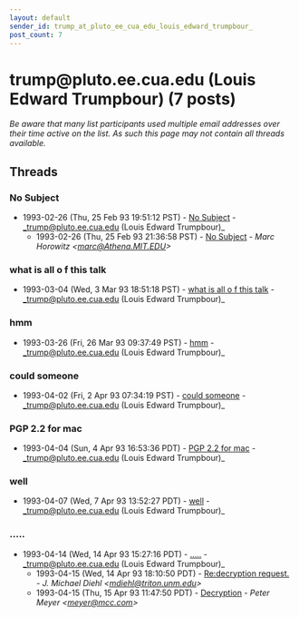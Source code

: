 ```yaml
---
layout: default
sender_id: trump_at_pluto_ee_cua_edu_louis_edward_trumpbour_
post_count: 7
---
```


# trump<span>@</span>pluto.ee.cua.edu (Louis Edward Trumpbour) (7 posts)

_Be aware that many list participants used multiple email addresses over their time active on the list. As such this page may not contain all threads available._

## Threads

### No Subject
+ 1993-02-26 (Thu, 25 Feb 93 19:51:12 PST) - [No Subject](/archive/1993/02/70adc95c101444421875441817ed86660f040766b171353162f3755d2fdb4a66) - _trump@pluto.ee.cua.edu (Louis Edward Trumpbour)_
  + 1993-02-26 (Thu, 25 Feb 93 21:36:58 PST) - [No Subject](/archive/1993/02/ef818cd0a657b9fb0e18c72f98b15b1be2e6feefabf0a1b4f983bca8f95d79f3) - _Marc Horowitz \<marc@Athena.MIT.EDU\>_

### what is all o f this talk
+ 1993-03-04 (Wed, 3 Mar 93 18:51:18 PST) - [what is all o f this talk](/archive/1993/03/08491e1f036d5665e4fda41ea579f885f0d1230b32c9854d9cf9b9d2ff651378) - _trump@pluto.ee.cua.edu (Louis Edward Trumpbour)_

### hmm
+ 1993-03-26 (Fri, 26 Mar 93 09:37:49 PST) - [hmm](/archive/1993/03/ed473f82188603d0b627b5eb6eeb6f0ef532bae35452d4215370989351185a18) - _trump@pluto.ee.cua.edu (Louis Edward Trumpbour)_

### could someone
+ 1993-04-02 (Fri, 2 Apr 93 07:34:19 PST) - [could someone](/archive/1993/04/bd9cf7a4806429792850a06765af219da18d41a9ce59359f729cbcf128657100) - _trump@pluto.ee.cua.edu (Louis Edward Trumpbour)_

### PGP 2.2 for mac
+ 1993-04-04 (Sun, 4 Apr 93 16:53:36 PDT) - [PGP 2.2 for mac](/archive/1993/04/0f87c6d92e70ee90912dcc5a2db68a18e3e8b72f38a3dccf8ea486118f04418a) - _trump@pluto.ee.cua.edu (Louis Edward Trumpbour)_

### well
+ 1993-04-07 (Wed, 7 Apr 93 13:52:27 PDT) - [well](/archive/1993/04/66c9ff78fe1bb0338e463e96aa805d91697fab24e1ca2aeccc933ba3911fafbf) - _trump@pluto.ee.cua.edu (Louis Edward Trumpbour)_

### .....
+ 1993-04-14 (Wed, 14 Apr 93 15:27:16 PDT) - [.....](/archive/1993/04/12bc0dd8f57200487582aa7954caac503192117dc65652c05b1aff3bf3623e51) - _trump@pluto.ee.cua.edu (Louis Edward Trumpbour)_
  + 1993-04-15 (Wed, 14 Apr 93 18:10:50 PDT) - [Re:decryption request.](/archive/1993/04/719524109107ee63ed4693bd3d5077d20ccdf63fd736fa78cb5d21821497695d) - _J. Michael Diehl \<mdiehl@triton.unm.edu\>_
  + 1993-04-15 (Thu, 15 Apr 93 11:47:50 PDT) - [Decryption](/archive/1993/04/dbbae81f7477bcf5c163339c805fae419d50ef9229ee645429b4e86e6e48d6ec) - _Peter Meyer \<meyer@mcc.com\>_

